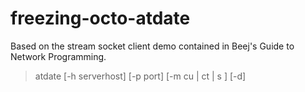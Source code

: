 freezing-octo-atdate
====================

Based on the stream socket client demo contained in Beej's Guide to Network Programming.

> atdate [-h serverhost] [-p port] [-m cu | ct | s ] [-d]
